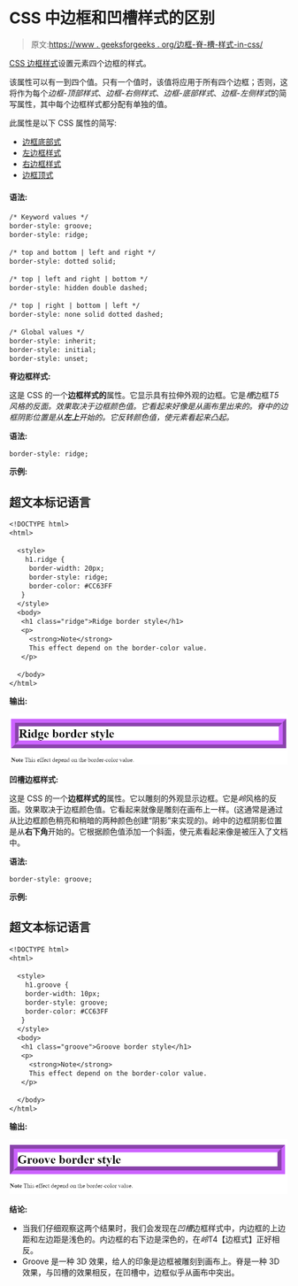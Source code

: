 # CSS 中边框和凹槽样式的区别

> 原文:[https://www . geeksforgeeks . org/边框-脊-槽-样式-in-css/](https://www.geeksforgeeks.org/difference-between-border-ridge-and-groove-styles-in-css/)

[CSS 边框样式](https://www.geeksforgeeks.org/css-border-style-property/)设置元素四个边框的样式。

该属性可以有一到四个值。只有一个值时，该值将应用于所有四个边框；否则，这将作为每个*边框-顶部样式*、*边框-右侧样式*、*边框-底部样式*、*边框-左侧样式*的简写属性，其中每个边框样式都分配有单独的值。

此属性是以下 CSS 属性的简写:

*   [边框底部式](https://www.geeksforgeeks.org/css-border-bottom-style-property/)
*   [左边框样式](https://www.geeksforgeeks.org/css-border-left-style-property/)
*   [右边框样式](https://www.geeksforgeeks.org/css-border-right-style-property/)
*   [边框顶式](https://www.geeksforgeeks.org/css-border-top-style-property/)

#### 语法:

```
/* Keyword values */
border-style: groove;
border-style: ridge;

/* top and bottom | left and right */
border-style: dotted solid;

/* top | left and right | bottom */
border-style: hidden double dashed;

/* top | right | bottom | left */
border-style: none solid dotted dashed;

/* Global values */
border-style: inherit;
border-style: initial;
border-style: unset;
```

**脊边框样式:**

这是 CSS 的一个**边框样式的**属性。它显示具有拉伸外观的边框。它是*槽*边框*T5 风格的反面。效果取决于边框颜色值。它看起来好像是从画布里出来的。*脊*中的边框阴影位置是从**左上**开始的。它反转颜色值，使元素看起来凸起。*

**语法:**

```
border-style: ridge; 
```

**示例:**

## 超文本标记语言

```
<!DOCTYPE html>
<html>

  <style>
    h1.ridge {
     border-width: 20px;
     border-style: ridge; 
     border-color: #CC63FF
   }
  </style>
  <body>
   <h1 class="ridge">Ridge border style</h1>
   <p>
     <strong>Note</strong> 
     This effect depend on the border-color value.
   </p>

  </body>
</html>
```

**输出:**

![](img/9d1af77d0e4322d5c7bf42c9668ed615.png)

**凹槽边框样式:**

这是 CSS 的一个**边框样式的**属性。它以雕刻的外观显示边框。它是*岭*风格的反面。效果取决于边框颜色值。它看起来就像是雕刻在画布上一样。(这通常是通过从比边框颜色稍亮和稍暗的两种颜色创建“阴影”来实现的)。岭中的边框阴影位置是从**右下角**开始的。它根据颜色值添加一个斜面，使元素看起来像是被压入了文档中。

**语法:**

```
border-style: groove;
```

**示例:**

## 超文本标记语言

```
<!DOCTYPE html>
<html>

  <style>
    h1.groove {
    border-width: 10px;
    border-style: groove; 
    border-color: #CC63FF
   }
  </style>
  <body>
   <h1 class="groove">Groove border style</h1>
   <p>
     <strong>Note</strong> 
     This effect depend on the border-color value.
   </p>

  </body>
</html>
```

**输出:**

![](img/b804ee6886a45a35a4242429b8b688bb.png)

**结论:**

*   当我们仔细观察这两个结果时，我们会发现在*凹槽*边框样式中，内边框的上边距和左边距是浅色的。内边框的右下边是深色的，在*岭*T4【边框式】正好相反。
*   Groove 是一种 3D 效果，给人的印象是边框被雕刻到画布上。脊是一种 3D 效果，与凹槽的效果相反，在凹槽中，边框似乎从画布中突出。